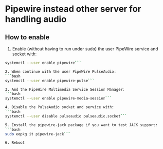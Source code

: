 # Pipewire instead other server for handling audio

## How to enable

1. Enable (without having to run under sudo) the user PipeWire service and socket with: 
```bash 
systemctl --user enable pipewire```

2. When continue with the user PipeWire PulseAudio: 
```bash 
systemctl --user enable pipewire-pulse```

3. And the PipeWire Multimedia Service Session Manager: 
```bash 
systemctl --user enable pipewire-media-session```

4. Disable the PulseAudio socket and service with: 
```bash 
systemctl --user disable pulseaudio pulseaudio.socket```

5. Install the pipewire-jack package if you want to test JACK support: 
```bash 
sudo eopkg it pipewire-jack```

6. Reboot
